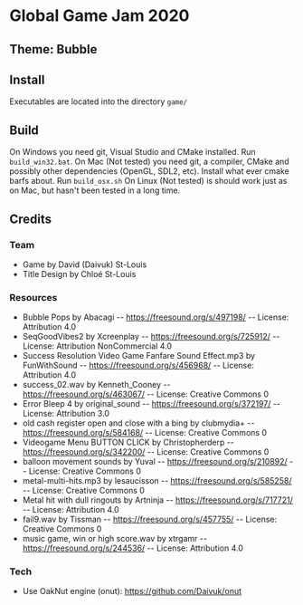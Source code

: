 # Global Game Jam 2020
## Theme: **Bubble**

## Install
Executables are located into the directory `game/`

## Build
On Windows you need git, Visual Studio and CMake installed. Run `build_win32.bat`.
On Mac (Not tested) you need git, a compiler, CMake and possibly other dependencies (OpenGL, SDL2, etc). Install what ever cmake barfs about. Run `build_osx.sh`
On Linux (Not tested) is should work just as on Mac, but hasn't been tested in a long time.

## Credits
### Team
- Game by David (Daivuk) St-Louis
- Title Design by Chloé St-Louis
### Resources
- Bubble Pops by Abacagi -- https://freesound.org/s/497198/ -- License: Attribution 4.0
- SeqGoodVibes2 by Xcreenplay -- https://freesound.org/s/725912/ -- License: Attribution NonCommercial 4.0
- Success Resolution Video Game Fanfare Sound Effect.mp3 by FunWithSound -- https://freesound.org/s/456968/ -- License: Attribution 4.0
- success_02.wav by Kenneth_Cooney -- https://freesound.org/s/463067/ -- License: Creative Commons 0
- Error Bleep 4 by original_sound -- https://freesound.org/s/372197/ -- License: Attribution 3.0
- old cash register open and close with a bing by clubmydia+ -- https://freesound.org/s/584168/ -- License: Creative Commons 0
- Videogame Menu BUTTON CLICK by Christopherderp -- https://freesound.org/s/342200/ -- License: Creative Commons 0
- balloon movement sounds by Yuval -- https://freesound.org/s/210892/ -- License: Creative Commons 0
- metal-multi-hits.mp3 by lesaucisson -- https://freesound.org/s/585258/ -- License: Creative Commons 0
- Metal hit with dull ringouts by Artninja -- https://freesound.org/s/717721/ -- License: Attribution 4.0
- fail9.wav by Tissman -- https://freesound.org/s/457755/ -- License: Creative Commons 0
- music game, win or high score.wav by xtrgamr -- https://freesound.org/s/244536/ -- License: Attribution 4.0
### Tech
- Use OakNut engine (onut): https://github.com/Daivuk/onut
